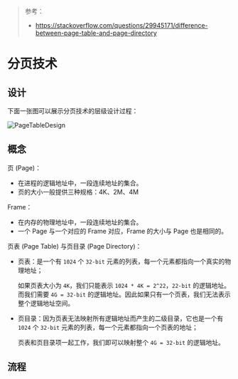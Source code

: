 > 参考：
>
> - https://stackoverflow.com/questions/29945171/difference-between-page-table-and-page-directory

# 分页技术

## 设计

下面一张图可以展示分页技术的层级设计过程：

![PageTableDesign](../PageTableDesign.png)

## 概念

页 (Page)：

- 在进程的逻辑地址中，一段连续地址的集合。
- 页的大小一般提供三种规格：4K、2M、4M

Frame：

- 在内存的物理地址中，一段连续地址的集合。
- 一个 Page 与一个对应的 Frame 对应，Frame 的大小与 Page 也是相同的。

页表 (Page Table) 与页目录 (Page Directory)：

- 页表：是一个有 `1024` 个 `32-bit` 元素的列表，每一个元素都指向一个真实的物理地址；

  如果页表大小为 `4K`，我们只能表示 `1024 * 4K = 2^22`，`22-bit` 的逻辑地址。而我们需要 `4G = 32-bit` 的逻辑地址。因此如果只有一个页表，我们无法表示整个逻辑地址空间。

- 页目录：因为页表无法映射所有逻辑地址而产生的二级目录，它也是一个有 `1024` 个 `32-bit` 元素的列表，每一个元素都指向一个页表的地址；

  页表和页目录项一起工作，我们即可以映射整个 `4G = 32-bit` 的逻辑地址。

## 流程

